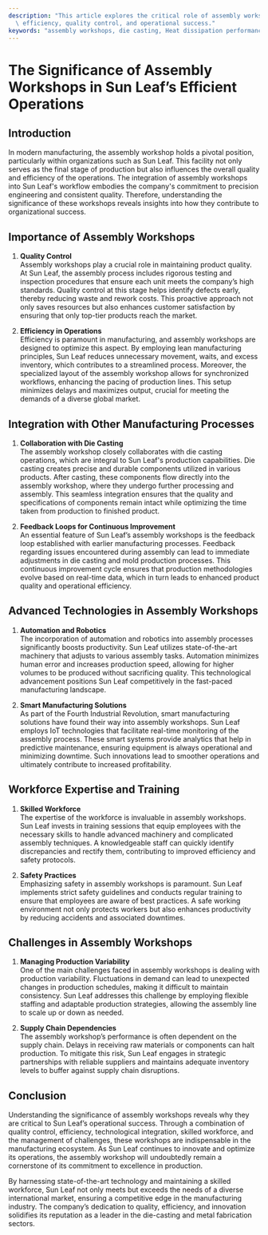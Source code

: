 ```yaml
---
description: "This article explores the critical role of assembly workshops at Sun Leaf in enhancing\
  \ efficiency, quality control, and operational success."
keywords: "assembly workshops, die casting, Heat dissipation performance, Heat dissipation system"
---
```

# The Significance of Assembly Workshops in Sun Leaf’s Efficient Operations

## Introduction

In modern manufacturing, the assembly workshop holds a pivotal position, particularly within organizations such as Sun Leaf. This facility not only serves as the final stage of production but also influences the overall quality and efficiency of the operations. The integration of assembly workshops into Sun Leaf's workflow embodies the company's commitment to precision engineering and consistent quality. Therefore, understanding the significance of these workshops reveals insights into how they contribute to organizational success.

## Importance of Assembly Workshops

1. **Quality Control**  
   Assembly workshops play a crucial role in maintaining product quality. At Sun Leaf, the assembly process includes rigorous testing and inspection procedures that ensure each unit meets the company’s high standards. Quality control at this stage helps identify defects early, thereby reducing waste and rework costs. This proactive approach not only saves resources but also enhances customer satisfaction by ensuring that only top-tier products reach the market.

2. **Efficiency in Operations**  
   Efficiency is paramount in manufacturing, and assembly workshops are designed to optimize this aspect. By employing lean manufacturing principles, Sun Leaf reduces unnecessary movement, waits, and excess inventory, which contributes to a streamlined process. Moreover, the specialized layout of the assembly workshop allows for synchronized workflows, enhancing the pacing of production lines. This setup minimizes delays and maximizes output, crucial for meeting the demands of a diverse global market.

## Integration with Other Manufacturing Processes

1. **Collaboration with Die Casting**  
   The assembly workshop closely collaborates with die casting operations, which are integral to Sun Leaf's production capabilities. Die casting creates precise and durable components utilized in various products. After casting, these components flow directly into the assembly workshop, where they undergo further processing and assembly. This seamless integration ensures that the quality and specifications of components remain intact while optimizing the time taken from production to finished product.

2. **Feedback Loops for Continuous Improvement**  
   An essential feature of Sun Leaf’s assembly workshops is the feedback loop established with earlier manufacturing processes. Feedback regarding issues encountered during assembly can lead to immediate adjustments in die casting and mold production processes. This continuous improvement cycle ensures that production methodologies evolve based on real-time data, which in turn leads to enhanced product quality and operational efficiency.

## Advanced Technologies in Assembly Workshops

1. **Automation and Robotics**  
   The incorporation of automation and robotics into assembly processes significantly boosts productivity. Sun Leaf utilizes state-of-the-art machinery that adjusts to various assembly tasks. Automation minimizes human error and increases production speed, allowing for higher volumes to be produced without sacrificing quality. This technological advancement positions Sun Leaf competitively in the fast-paced manufacturing landscape.

2. **Smart Manufacturing Solutions**  
   As part of the Fourth Industrial Revolution, smart manufacturing solutions have found their way into assembly workshops. Sun Leaf employs IoT technologies that facilitate real-time monitoring of the assembly process. These smart systems provide analytics that help in predictive maintenance, ensuring equipment is always operational and minimizing downtime. Such innovations lead to smoother operations and ultimately contribute to increased profitability.

## Workforce Expertise and Training

1. **Skilled Workforce**  
   The expertise of the workforce is invaluable in assembly workshops. Sun Leaf invests in training sessions that equip employees with the necessary skills to handle advanced machinery and complicated assembly techniques. A knowledgeable staff can quickly identify discrepancies and rectify them, contributing to improved efficiency and safety protocols. 

2. **Safety Practices**  
   Emphasizing safety in assembly workshops is paramount. Sun Leaf implements strict safety guidelines and conducts regular training to ensure that employees are aware of best practices. A safe working environment not only protects workers but also enhances productivity by reducing accidents and associated downtimes.

## Challenges in Assembly Workshops

1. **Managing Production Variability**  
   One of the main challenges faced in assembly workshops is dealing with production variability. Fluctuations in demand can lead to unexpected changes in production schedules, making it difficult to maintain consistency. Sun Leaf addresses this challenge by employing flexible staffing and adaptable production strategies, allowing the assembly line to scale up or down as needed.

2. **Supply Chain Dependencies**  
   The assembly workshop’s performance is often dependent on the supply chain. Delays in receiving raw materials or components can halt production. To mitigate this risk, Sun Leaf engages in strategic partnerships with reliable suppliers and maintains adequate inventory levels to buffer against supply chain disruptions.

## Conclusion

Understanding the significance of assembly workshops reveals why they are critical to Sun Leaf’s operational success. Through a combination of quality control, efficiency, technological integration, skilled workforce, and the management of challenges, these workshops are indispensable in the manufacturing ecosystem. As Sun Leaf continues to innovate and optimize its operations, the assembly workshop will undoubtedly remain a cornerstone of its commitment to excellence in production.

By harnessing state-of-the-art technology and maintaining a skilled workforce, Sun Leaf not only meets but exceeds the needs of a diverse international market, ensuring a competitive edge in the manufacturing industry. The company’s dedication to quality, efficiency, and innovation solidifies its reputation as a leader in the die-casting and metal fabrication sectors.
